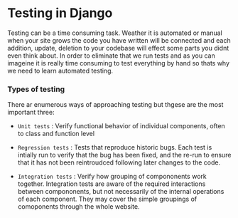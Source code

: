 # Testing in Django

Testing can be a time consuming task. Weather it is automated or manual when your site grows the code you have written will be connected and each addition, update, deletion to your codebase will effect some parts you didnt even think about. In order to eliminate that we run tests and as you can imageine it is really time consuming to test everything by hand so thats why we need to learn automated testing.

### Types of testing

There ar enumerous ways of approaching testing but thgese are the most important three:

- `Unit tests` : Verify functional behavior of individual components, often to class and function level

- `Regression tests` : Tests that reproduce historic bugs. Each test is intially run to verify that the bug has been fixed,
and the re-run to ensure that it has not been reintroudced following later changes to the code.

- `Integration tests` : Verify how grouping of compononents work together. Integration tests are aware of the required interactions between compononents, but not necessarily of the internal operations of each component. They may cover the simple groupings of comoponents through the whole website.
